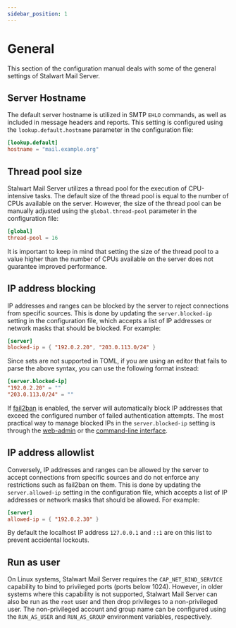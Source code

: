 ```yaml
---
sidebar_position: 1
---
```


# General

This section of the configuration manual deals with some of the general settings of Stalwart Mail Server.

## Server Hostname

The default server hostname is utilized in SMTP `EHLO` commands, as well as included in message headers and reports.
This setting is configured using the `lookup.default.hostname` parameter in the configuration file:

```toml
[lookup.default]
hostname = "mail.example.org"
```

## Thread pool size

Stalwart Mail Server utilizes a thread pool for the execution of CPU-intensive tasks. The default size of the thread pool is equal to the number of CPUs available on the server. However, the size of the thread pool can be manually adjusted using the `global.thread-pool` parameter in the configuration file:

```toml
[global]
thread-pool = 16
```

It is important to keep in mind that setting the size of the thread pool to a value higher than the number of CPUs available on the server does not guarantee improved performance.

## IP address blocking

IP addresses and ranges can be blocked by the server to reject connections from specific sources. This is done by updating the `server.blocked-ip` setting in the configuration file, which accepts a list of IP addresses or network masks that should be blocked. For example:

```toml
[server]
blocked-ip = { "192.0.2.20", "203.0.113.0/24" }
```

Since sets are not supported in TOML, if you are using an editor that fails to parse the above syntax, you can use the following format instead:

```toml
[server.blocked-ip]
"192.0.2.20" = ""
"203.0.113.0/24" = ""
```

If [fail2ban](/docs/auth/security#fail2ban) is enabled, the server will automatically block IP addresses that exceed the configured number of failed authentication attempts. The most practical way to manage blocked IPs in the `server.blocked-ip` setting is through the [web-admin](/docs/management/webadmin/overview) or the [command-line interface](/docs/management/cli/overview). 

## IP address allowlist

Conversely, IP addresses and ranges can be allowed by the server to accept connections from specific sources and do not enforce any restrictions such as fail2ban on them. This is done by updating the `server.allowed-ip` setting in the configuration file, which accepts a list of IP addresses or network masks that should be allowed. For example:

```toml
[server]
allowed-ip = { "192.0.2.30" }
```

By default the localhost IP address `127.0.0.1` and `::1` are on this list to prevent accidental lockouts.

## Run as user

On Linux systems, Stalwart Mail Server requires the `CAP_NET_BIND_SERVICE` capability to bind to privileged ports (ports below 1024). However, in older systems where this capability is not supported, Stalwart Mail Server can also be run as the `root` user and then drop privileges to a non-privileged user. The non-privileged account and group name can be configured using the `RUN_AS_USER` and `RUN_AS_GROUP` environment variables, respectively.
